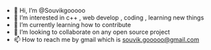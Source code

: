 - 👋 Hi, I’m @Souvikgooooo
- 👀 I’m interested in c++ , web develop , coding , learning new things
- 🌱 I’m currently learning how to contribute
- 💞️ I’m looking to collaborate on any open source project
- 📫 How to reach me by gmail which is souvik.gooooo@gmail.com

<!---
Souvikgooooo/Souvikgooooo is a ✨ special ✨ repository because its `README.md` (this file) appears on your GitHub profile.
You can click the Preview link to take a look at your changes.
--->
